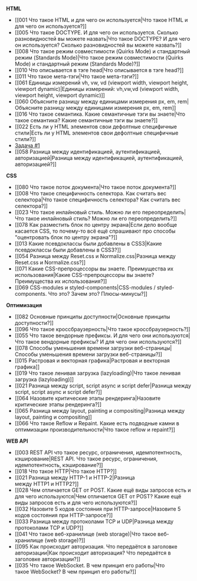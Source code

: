 **HTML**

* [[001 Что такое HTML и для чего он используется|Что такое HTML и для чего он используется?]]
* [[005 Что такое DOCTYPE. И для чего он используется. Сколько разновидностей вы можете назвать|Что такое DOCTYPE? И для чего он используется? Сколько разновидностей вы можете назвать?]]
* [[008 Что такое режим совместимости (Quirks Mode) и стандартный режим (Standards Mode)|Что такое режим совместимости (Quirks Mode) и стандартный режим (Standards Mode)?]]
* [[010 Что описывается в тэге head|Что описывается в тэге head?]]
* [[011 Что такое мета-тэги|Что такое мета-тэги?]]
* [[061 Единицы измерений vh, vw, vd (viewport width, viewport height, viewport dynamic)|Единицы измерений: vh,vw,vd (viewport width, viewport height, viewport dynamic)]]
* [[060 Объясните разницу между единицами измерения px, em, rem|Объясните разницу между единицами измерения px, em, rem]]
* [[016 Что такое семантика. Какие семантичные тэги вы знаете|Что такое семантика? Какие семантичные тэги вы знаете?]]
* [[022 Есть ли у HTML элементов свои дефолтные специфичные стили|Есть ли у HTML элементов свои дефолтные специфичные стили?]]
* [Задача #1](https://codepen.io/kalushko26/pen/dywKLmj?editors=1111)
* [[058 Разница между идентификацией, аутентификацией, авторизацией|Разница между идентификацией, аутентификацией, авторизацией?]]

**CSS**

* [[080 Что такое поток документа|Что такое поток документа?]]
* [[008 Что такое специфичность селектора. Как считать вес селектора|Что такое специфичность селектора? Как считать вес селектора?]]
* [[023 Что такое инлайновый стиль. Можно ли его переопределить|Что такое инлайновый стиль? Можно ли его переопределить?]]
* [[078 Как разместить блок по центру экрана|Если дело вообще касается CSS, то почему-то всё ещё спрашивают про способы "оцентровать блок по центру экрана"?]]
* [[013 Какие псевдоклассы были добавлены в CSS3|Какие псевдоклассы были добавлены в CSS3?]]
* [[054 Разница между Reset.css и Normalize.css|Разница между Reset.css и Normalize.css?]]
* [[071 Какие CSS-препроцессоры вы знаете. Преимущества их использования|Какие CSS-препроцессоры вы знаете? Преимущества их использования?]]
* [[069 CSS-modules и styled-components|CSS-modules / styled-components. Что это? Зачем это? Плюсы-минусы?]]

**Оптимизация**

* [[082 Основные принципы доступности|Основные принципы доступности?]]
* [[096 Что такое кроссбраузерность|Что такое кроссбраузерность?]] 
* [[055 Что такое вендорные префиксы. И для чего они используются|Что такое вендорные префиксы? И для чего они используются?]]
* [[078 Способы уменьшения времени загрузки веб-страницы|Способы уменьшения времени загрузки веб-страницы?]]
* [[015 Растровая и векторная графика|Растровая и векторная графика]]
* [[019 Что такое ленивая загрузка (lazyloading)|Что такое ленивая загрузка (lazyloading)]]
* [[021 Разница между script, script async и script defer|Разница между script, script async и script defer?]]
* [[064 Назовите критические этапы рендеринга|Назовите критические этапы рендеринга?]]
* [[065 Разница между layout, painting и compositing|Разница между layout, painting и compositing]]
* [[066 Что такое Reflow и Repaint. Какие есть подводные камни в оптимизации производительности|Что такое reflow и repaint?]]

**WEB API**

* [[003 REST API что такое ресурс, ограничения, идемпотентность, кэширование|REST API. Что такое ресурс, ограничения, идемпотентность, кэширование?]]
* [[018 Что такое HTTP|Что такое HTTP?]]
* [[021 Разница между HTTP-1 и HTTP-2|Разница между HTTP1 и HTTP2?]]
* [[028 Чем отличается GET от POST. Какие ещё виды запросов есть и для чего используются|Чем отличается GET от POST? Какие ещё виды запросов есть и для чего используются?]]
* [[032 Назовите 5 кодов состояния при HTTP-запросе|Назовите 5 кодов состояния при HTTP-запросе?]]
* [[033 Разница между протоколами TCP и UDP|Разница между протоколами TCP и UDP?]]
* [[041 Что такое веб-хранилище (web storage)|Что такое веб-хранилище (web storage)?]]
* [[095 Как происходит авторизация. Что передаётся в заголовке авторизации|Как происходит авторизация? Что передаётся в заголовке авторизации?]]
* [[035 Что такое WebSocket. В чем принцип его работы|Что такое WebSocket? В чем принцип его работы?]]

